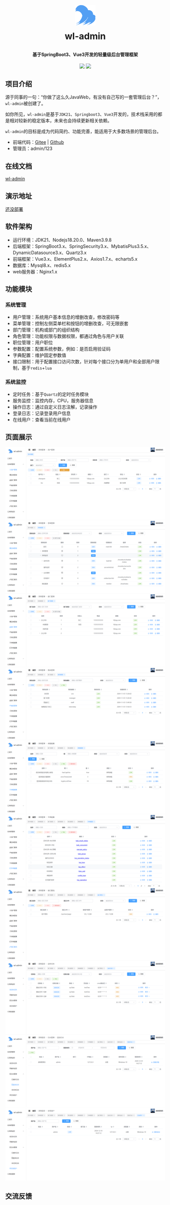 <p align="center">
	<img alt="logo" src="./doc/logo.png">
</p>
<h1 align="center" style="margin: 10px 0 30px; font-weight: bold;">wl-admin</h1>
<h4 align="center">基于SpringBoot3、Vue3开发的轻量级后台管理框架</h4>
<p align="center">
	<!--<a href="https://gitee.com/gltqe/wl-admin/stargazers"><img src="https://gitee.com/gltqe/wl-admin/badge/star.svg?theme=gvp"></a>-->
	<a href="https://gitee.com/gltqe/wl-admin"><img src="https://img.shields.io/badge/version-v1.0.0-brightgreen.svg"></a>
	<a href="https://gitee.com/gltqe/wl-admin/blob/master/LICENSE"><img src="https://img.shields.io/github/license/mashape/apistatus.svg"></a>
</p>


## 项目介绍

源于同事的一句：“你做了这么久JavaWeb，有没有自己写的一套管理后台？”，`wl-admin`被创建了。

如你所见，`wl-admin`是基于`JDK21`、`Springboot3`、`Vue3`开发的，技术栈采用的都是相对较新的稳定版本，未来也会持续更新相关依赖。

`wl-admin`的目标是成为代码简约、功能完善，能适用于大多数场景的管理后台。

* 前端代码：[Gitee](https://gitee.com/gltqe/wl-admin-ui) | [Github](https://github.com/gltqe/wl-admin-ui)
* 管理员：admin/123

## 在线文档
[wl-admin](https://gltqe.github.io/wl-admin-doc/)

## 演示地址
[还没部署]()

## 软件架构
* 运行环境：JDK21、Nodejs18.20.0、Maven3.9.8
* 后端框架：SpringBoot3.x、SpringSecurity3.x、MybatisPlus3.5.x、DynamicDatasource3.x、Quartz3.x
* 前端框架：Vue3.x、ElementPlus2.x、Axios1.7.x、echarts5.x
* 数据库：Mysql8.x、redis5.x
* web服务器：Nginx1.x

## 功能模块

### 系统管理

* 用户管理：系统用户基本信息的增删改查，修改密码等
* 菜单管理：控制左侧菜单栏和按钮的增删改查，可无限嵌套
* 部门管理：机构或部门的组织结构
* 角色管理：功能权限与数据权限，都通过角色与用户关联
* 职位管理：用户职位
* 参数配置：配置系统参数，例如：是否启用验证码
* 字典配置：维护固定参数值
* 接口限制：用于配置接口访问次数，针对每个接口分为单用户和全部用户限制，基于`redis`+`lua`

### 系统监控

* 定时任务：基于`Quartz`的定时任务模块
* 服务监控：监控内存，CPU，服务器信息
* 操作日志：通过自定义日志注解，记录操作
* 登录日志：记录登录用户信息
* 在线用户：查看当前在线用户

## 页面展示
![用户管理](./doc/用户管理.png)
![菜单管理](./doc/菜单管理.png)
![部门管理](./doc/部门管理.png)
![角色管理](./doc/角色管理.png)
![参数配置](./doc/参数配置.png)
![字典配置](./doc/字典配置.png)
![接口限流](./doc/接口限流.png)
![定时任务](./doc/定时任务.png)
![登录日志](./doc/登录日志.png)
![在线用户](./doc/在线用户.png)

## 交流反馈




